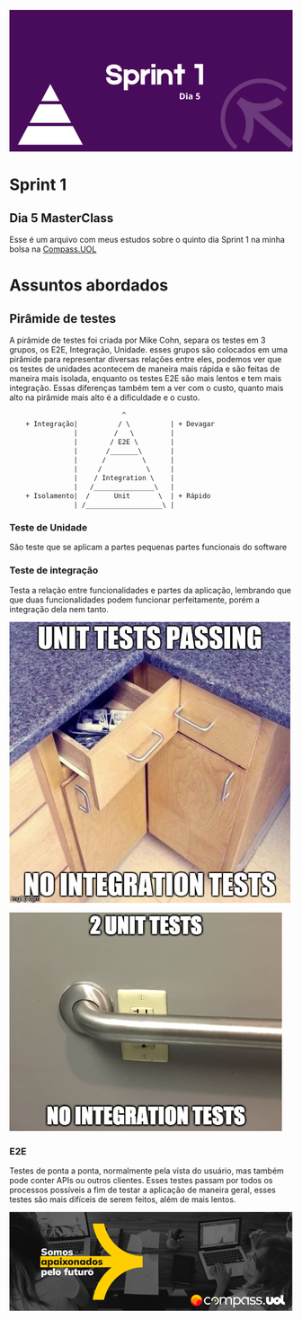 


![Sprint 1, dia 5](img/readMeImg/s1d5Banner.png)




# Sprint 1
## Dia 5 MasterClass


Esse é um arquivo com meus estudos sobre o quinto dia Sprint 1 na minha bolsa na [Compass.UOL](https://compass.uol/en/about-us/)




# Assuntos abordados


## Pirâmide de testes
A pirâmide de testes foi criada por Mike Cohn, separa os testes em 3 grupos, os E2E, Integração, Unidade. esses grupos são colocados em uma pirâmide para representar diversas relações entre eles, podemos ver que os testes de unidades acontecem de maneira mais rápida e são feitas de maneira mais isolada, enquanto os testes E2E são mais lentos e tem mais integração. Essas diferenças também tem a ver com o custo, quanto mais alto na pirâmide mais alto é a dificuldade e o custo.



                                ^  
        + Integração|          / \          | + Devagar  
                    |         /   \         |  
                    |        / E2E \        |  
                    |       /_______\       |  
                    |      /         \      |  
                    |     /           \     |  
                    |    / Integration \    |  
                    |   /_______________\   |  
        + Isolamento|  /      Unit       \  | + Rápido  
                    | /___________________\ |  



### Teste de Unidade


São teste que se aplicam a partes pequenas partes funcionais do software


### Teste de integração
Testa a relação entre funcionalidades e partes da aplicação, lembrando que que duas funcionalidades podem funcionar perfeitamente, porém a integração dela nem tanto.




![Meme](img/meme1.png)


![Meme](img/meme2.png)




### E2E
Testes de ponta a ponta, normalmente pela vista do usuário, mas também pode conter APIs ou outros clientes. Esses testes passam por todos os processos possíveis a fim de testar a aplicação de maneira geral, esses testes são mais difíceis de serem feitos, além de mais lentos.




![Rodapé](img/readMeImg/rodape.png)